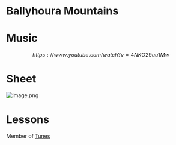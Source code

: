 # Ballyhoura Mountains   
# Music   

$$
https://www.youtube.com/watch?v=4NKO29uu1Mw
$$
# Sheet   
![image.png](files/image_4o.png)    
# Lessons   
   
Member of [Tunes](tunes.md)    
